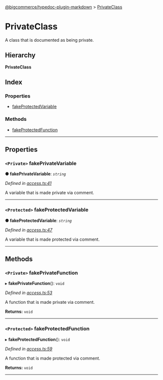 [@bigcommerce/typedoc-plugin-markdown](../README.md) > [PrivateClass](../classes/privateclass.md)

# PrivateClass

A class that is documented as being private.

## Hierarchy

**PrivateClass**

## Index

### Properties

* [fakeProtectedVariable](privateclass.md#markdown-header-protected-fakeprotectedvariable)

### Methods

* [fakeProtectedFunction](privateclass.md#markdown-header-protected-fakeprotectedfunction)

---

## Properties

### `<Private>` fakePrivateVariable

**● fakePrivateVariable**: *`string`*

*Defined in [access.ts:41](https://bitbucket.org/owner/repository_name/src/master/access.ts?fileviewer&amp;#x3D;file-view-default#access.ts-41)*

A variable that is made private via comment.

___

### `<Protected>` fakeProtectedVariable

**● fakeProtectedVariable**: *`string`*

*Defined in [access.ts:47](https://bitbucket.org/owner/repository_name/src/master/access.ts?fileviewer&amp;#x3D;file-view-default#access.ts-47)*

A variable that is made protected via comment.

___

## Methods

### `<Private>` fakePrivateFunction

▸ **fakePrivateFunction**(): `void`

*Defined in [access.ts:53](https://bitbucket.org/owner/repository_name/src/master/access.ts?fileviewer&amp;#x3D;file-view-default#access.ts-53)*

A function that is made private via comment.

**Returns:** `void`

___

### `<Protected>` fakeProtectedFunction

▸ **fakeProtectedFunction**(): `void`

*Defined in [access.ts:59](https://bitbucket.org/owner/repository_name/src/master/access.ts?fileviewer&amp;#x3D;file-view-default#access.ts-59)*

A function that is made protected via comment.

**Returns:** `void`

___

